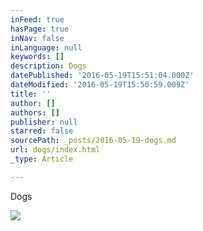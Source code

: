 ```yaml
---
inFeed: true
hasPage: true
inNav: false
inLanguage: null
keywords: []
description: Dogs
datePublished: '2016-05-19T15:51:04.000Z'
dateModified: '2016-05-19T15:50:59.009Z'
title: ''
author: []
authors: []
publisher: null
starred: false
sourcePath: _posts/2016-05-19-dogs.md
url: dogs/index.html
_type: Article

---
```

Dogs

  
![](https://the-grid-user-content.s3-us-west-2.amazonaws.com/2c298db5-2374-4db7-aa42-42c2867e347b.jpg)